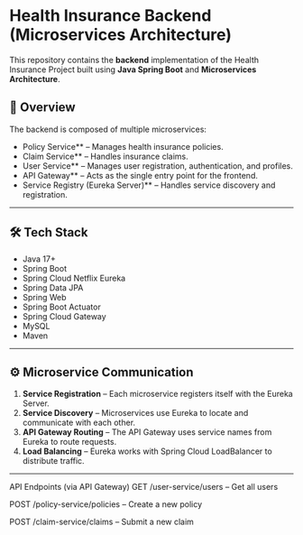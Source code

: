 # Health Insurance Backend (Microservices Architecture)

This repository contains the **backend** implementation of the Health Insurance Project built using **Java Spring Boot** and **Microservices Architecture**.

## 📌 Overview
The backend is composed of multiple microservices:
- Policy Service** – Manages health insurance policies.
- Claim Service** – Handles insurance claims.
- User Service** – Manages user registration, authentication, and profiles.
- API Gateway** – Acts as the single entry point for the frontend.
- Service Registry (Eureka Server)** – Handles service discovery and registration.

---

## 🛠 Tech Stack
- Java 17+
- Spring Boot
- Spring Cloud Netflix Eureka
- Spring Data JPA
- Spring Web
- Spring Boot Actuator
- Spring Cloud Gateway
- MySQL
- Maven

---

## ⚙️ Microservice Communication
1. **Service Registration** – Each microservice registers itself with the Eureka Server.
2. **Service Discovery** – Microservices use Eureka to locate and communicate with each other.
3. **API Gateway Routing** – The API Gateway uses service names from Eureka to route requests.
4. **Load Balancing** – Eureka works with Spring Cloud LoadBalancer to distribute traffic.

---
API Endpoints (via API Gateway)
GET /user-service/users – Get all users

POST /policy-service/policies – Create a new policy

POST /claim-service/claims – Submit a new claim
